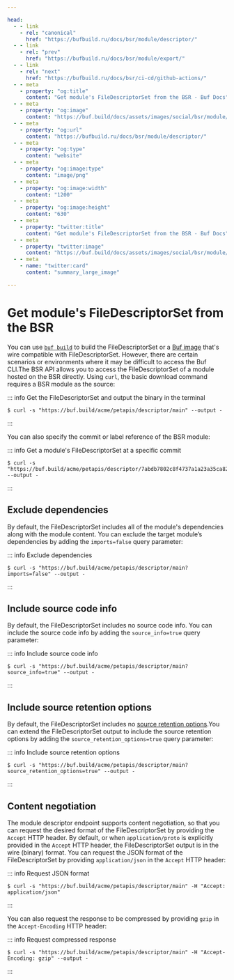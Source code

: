 ```yaml
---

head:
  - - link
    - rel: "canonical"
      href: "https://bufbuild.ru/docs/bsr/module/descriptor/"
  - - link
    - rel: "prev"
      href: "https://bufbuild.ru/docs/bsr/module/export/"
  - - link
    - rel: "next"
      href: "https://bufbuild.ru/docs/bsr/ci-cd/github-actions/"
  - - meta
    - property: "og:title"
      content: "Get module's FileDescriptorSet from the BSR - Buf Docs"
  - - meta
    - property: "og:image"
      content: "https://buf.build/docs/assets/images/social/bsr/module/descriptor.png"
  - - meta
    - property: "og:url"
      content: "https://bufbuild.ru/docs/bsr/module/descriptor/"
  - - meta
    - property: "og:type"
      content: "website"
  - - meta
    - property: "og:image:type"
      content: "image/png"
  - - meta
    - property: "og:image:width"
      content: "1200"
  - - meta
    - property: "og:image:height"
      content: "630"
  - - meta
    - property: "twitter:title"
      content: "Get module's FileDescriptorSet from the BSR - Buf Docs"
  - - meta
    - property: "twitter:image"
      content: "https://buf.build/docs/assets/images/social/bsr/module/descriptor.png"
  - - meta
    - name: "twitter:card"
      content: "summary_large_image"

---
```


# Get module's FileDescriptorSet from the BSR

You can use [`buf build`](../../../reference/cli/buf/build/) to build the FileDescriptorSet or a [Buf image](../../../build/overview/) that's wire compatible with FileDescriptorSet. However, there are certain scenarios or environments where it may be difficult to access the Buf CLI.The BSR API allows you to access the FileDescriptorSet of a module hosted on the BSR directly. Using `curl`, the basic download command requires a BSR module as the source:

::: info Get the FileDescriptorSet and output the binary in the terminal

```console
$ curl -s "https://buf.build/acme/petapis/descriptor/main" --output -
```

:::

You can also specify the commit or label reference of the BSR module:

::: info Get a module's FileDescriptorSet at a specific commit

```console
$ curl -s "https://buf.build/acme/petapis/descriptor/7abdb7802c8f4737a1a23a35ca8266ef" --output -
```

:::

## Exclude dependencies

By default, the FileDescriptorSet includes all of the module's dependencies along with the module content. You can exclude the target module’s dependencies by adding the `imports=false` query parameter:

::: info Exclude dependencies

```console
$ curl -s "https://buf.build/acme/petapis/descriptor/main?imports=false" --output -
```

:::

## Include source code info

By default, the FileDescriptorSet includes no source code info. You can include the source code info by adding the `source_info=true` query parameter:

::: info Include source code info

```console
$ curl -s "https://buf.build/acme/petapis/descriptor/main?source_info=true" --output -
```

:::

## Include source retention options

By default, the FileDescriptorSet includes no [source retention options](https://github.com/protocolbuffers/protobuf/blob/main/src/google/protobuf/descriptor.proto#L732-L739).You can extend the FileDescriptorSet output to include the source retention options by adding the `source_retention_options=true` query parameter:

::: info Include source retention options

```console
$ curl -s "https://buf.build/acme/petapis/descriptor/main?source_retention_options=true" --output -
```

:::

## Content negotiation

The module descriptor endpoint supports content negotiation, so that you can request the desired format of the FileDescriptorSet by providing the `Accept` HTTP header. By default, or when `application/proto` is explicitly provided in the `Accept` HTTP header, the FileDescriptorSet output is in the wire (binary) format. You can request the JSON format of the FileDescriptorSet by providing `application/json` in the `Accept` HTTP header:

::: info Request JSON format

```console
$ curl -s "https://buf.build/acme/petapis/descriptor/main" -H "Accept: application/json"
```

:::

You can also request the response to be compressed by providing `gzip` in the `Accept-Encoding` HTTP header:

::: info Request compressed response

```console
$ curl -s "https://buf.build/acme/petapis/descriptor/main" -H "Accept-Encoding: gzip" --output -
```

:::
